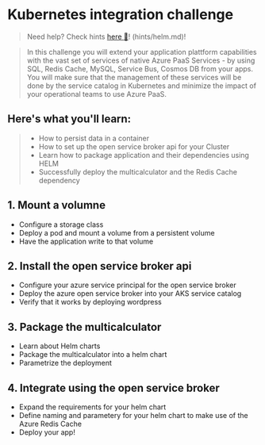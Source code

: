 # Kubernetes integration challenge
> Need help? Check hints [here :blue_book:](hints/osba.md)! (hints/helm.md)!

> In this challenge you will extend your application plattform capabilities with the vast set of services of native Azure PaaS Services - by using SQL, Redis Cache, MySQL, Service Bus, Cosmos DB from your apps. You will make sure that the management of these services will be done by the service catalog in Kubernetes and minimize the impact of your operational teams to use Azure PaaS.

## Here's what you'll learn:
> - How to persist data in a container
> - How to set up the open service broker api for your Cluster
> - Learn how to package application and their dependencies using HELM
> - Successfully deploy the multicalculator and the Redis Cache dependency

## 1. Mount a volumne
- Configure a storage class
- Deploy a pod and mount a volume from a persistent volume
- Have the application write to that volume

## 2. Install the open service broker api
- Configure your azure service principal for the open service broker
- Deploy the azure open service broker into your AKS service catalog
- Verify that it works by deploying wordpress 

## 3. Package the multicalculator
- Learn about Helm charts
- Package the multicalculator into a helm chart
- Parametrize the deployment

## 4. Integrate using the open service broker
- Expand the requirements for your helm chart
- Define naming and parametery for your helm chart to make use of the Azure Redis Cache
- Deploy your app!

